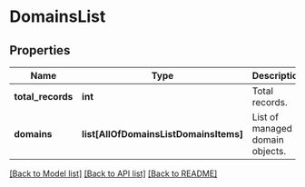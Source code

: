 # DomainsList

## Properties
Name | Type | Description | Notes
------------ | ------------- | ------------- | -------------
**total_records** | **int** | Total records. | [optional] 
**domains** | **list[AllOfDomainsListDomainsItems]** | List of managed domain objects. | [optional] 

[[Back to Model list]](../README.md#documentation-for-models) [[Back to API list]](../README.md#documentation-for-api-endpoints) [[Back to README]](../README.md)

